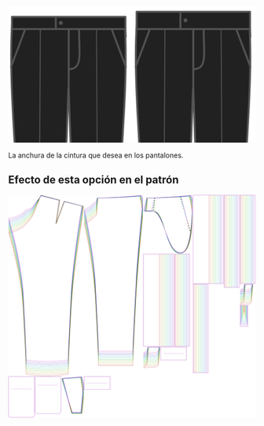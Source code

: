 ![Anchura de la cinturilla](waistbandwidth.svg)

La anchura de la cintura que desea en los pantalones.


## Efecto de esta opción en el patrón
![Esta imagen muestra el efecto de esta opción superponiendo varias variantes que tienen un valor diferente para esta opción](theo_waistbandwidth_sample.svg "Efecto de esta opción en el patrón")